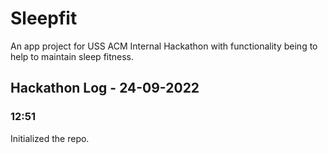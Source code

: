 # Sleepfit
An app project for USS ACM Internal Hackathon with functionality being to help to maintain sleep fitness.

## Hackathon Log - 24-09-2022
### 12:51
Initialized the repo.